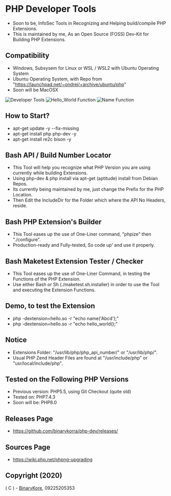 # PHP Developer Tools

* Soon to be, InfoSec Tools in Recognizing and Helping build/compile PHP Extensions.
* This is maintained by me, As an Open Source (FOSS) Dev-Kit for Building PHP Extensions.

## Compatibility

* Windows, Subsysem for Linux or WSL / WSL2 with Ubuntu Operating System
* Ubuntu Operating System, with Repo from "https://launchpad.net/~ondrej/+archive/ubuntu/php"
* Soon will be MacOSX

![Developer Tools](https://github.com/binarykorra/php-dev/blob/main/php_api.png?raw=true)
![Hello_World Function](https://github.com/binarykorra/php-dev/blob/main/make_test.png?raw=true)
![Name Function](https://github.com/binarykorra/php-dev/blob/main/name_function.png?raw=true)

## How to Start?

* apt-get update -y --fix-missing
* apt-get install php php-dev -y
* apt-get install re2c bison -y

## Bash API / Build Number Locator

* This Tool will help you recognize what PHP Version you are using currently while building Extensions.
* Using php-dev & php install via apt-get (aptitude) install from Debian Repos.
* Its currently being maintained by me, just change the Prefix for the PHP Location.
* Then Edit the IncludeDir for the Folder which where the API No Headers, reside.

## Bash PHP Extension's Builder

* This Tool eases up the use of One-Liner command, "phpize" then "./configure".
* Production-ready and Fully-tested, So code up' and use it properly.

## Bash Maketest Extension Tester / Checker

* This Tool eases up the use of One-Liner Command, in testing the Functions of the PHP Extension.
* Use either Bash or Sh (./maketest.sh.installer) in order to use the Tool and executing the Extension Functions.

## Demo, to test the Extension

* php -dextension=hello.so -r "echo name('Abcd');"
* php -dextension=hello.so -r "echo hello_world();"

## Notice

* Extensions Folder: "/usr/lib/php/php_api_number/" or "/usr/lib/php/".
* Usual PHP Zend Header Files are found at "/usr/include/php" or "usr/local/include/php".

## Tested on the Following PHP Versions

* Previous version: PHP5.5, using Git Checkout (quite old)
* Tested on: PHP7.4.3
* Soon will be: PHP8.0

## Releases Page

* https://github.com/binarykorra/php-dev/releases/

## Sources Page

* https://wiki.php.net/phpng-upgrading

## Copyright (2020)

( C ) - [BinaryKore](https://github.com/binarykore), 09225205353
